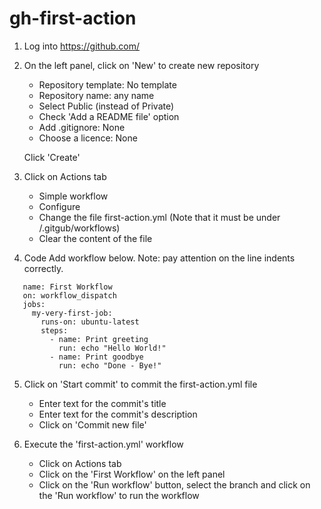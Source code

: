 # gh-first-action



1. Log into https://github.com/

2. On the left panel, click on 'New' to create new repository
   - Repository template: No template
   - Repository name: any name
   - Select Public (instead of Private)
   - Check 'Add a README file' option
   - Add .gitignore: None
   - Choose a licence: None 

   Click 'Create' 
	
3. Click on Actions tab
   - Simple workflow
   - Configure
   - Change the file first-action.yml (Note that it must be under /.gitgub/workflows)
   - Clear the content of the file
   
4. Code Add workflow below.  Note: pay attention on the line indents correctly.
```   
   name: First Workflow
   on: workflow_dispatch
   jobs:
     my-very-first-job: 
       runs-on: ubuntu-latest
       steps:
         - name: Print greeting
           run: echo "Hello World!"
         - name: Print goodbye
           run: echo "Done - Bye!"
```
5. Click on 'Start commit' to commit the first-action.yml file
   - Enter text for the commit's title
   - Enter text for the commit's description
   - Click on 'Commit new file'
  
6. Execute the 'first-action.yml' workflow
   - Click on Actions tab
   - Click on the 'First Workflow' on the left panel
   - Click on the 'Run workflow' button, select the branch and click on the 'Run workflow' to run the workflow
